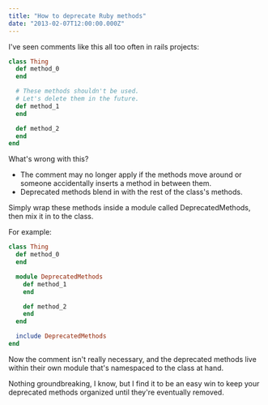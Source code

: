 ```yaml
---
title: "How to deprecate Ruby methods"
date: "2013-02-07T12:00:00.000Z"
---
```


I've seen comments like this all too often in rails projects:

```ruby
class Thing
  def method_0
  end

  # These methods shouldn't be used.
  # Let's delete them in the future.
  def method_1
  end

  def method_2
  end
end
```

What's wrong with this?

- The comment may no longer apply if the methods move around or someone accidentally inserts a method in between them.
- Deprecated methods blend in with the rest of the class's methods.

Simply wrap these methods inside a module called DeprecatedMethods, then mix it in to the class.

For example:

```ruby
class Thing
  def method_0
  end

  module DeprecatedMethods
    def method_1
    end

    def method_2
    end
  end

  include DeprecatedMethods
end
```

Now the comment isn't really necessary, and the deprecated methods live within
their own module that's namespaced to the class at hand.

Nothing groundbreaking, I know, but I find it to be an easy win to keep your deprecated methods organized until they're eventually removed.
